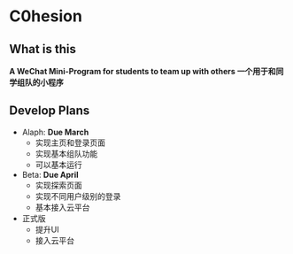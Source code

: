 # C0hesion
## What is this 
**A WeChat Mini-Program for students to team up with others
一个用于和同学组队的小程序**
## Develop Plans
- Alaph: **Due March**
  - 实现主页和登录页面
  - 实现基本组队功能
  - 可以基本运行
- Beta:  **Due April**
  - 实现探索页面
  - 实现不同用户级别的登录
  - 基本接入云平台
- 正式版
  - 提升UI
  - 接入云平台
